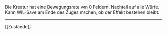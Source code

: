 Die Kreatur hat eine Bewegungsrate von 0 Feldern.
Nachteil auf alle Würfe.
Kann WIL-Save am Ende des Zuges machen, ob der Effekt bestehen bleibt. 

---
[[Zustände]]